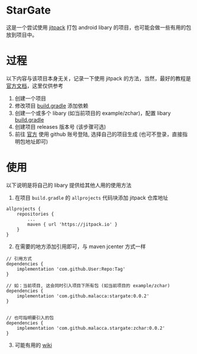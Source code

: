 # StarGate

这是一个尝试使用 [jitpack](https://jitpack.io/) 打包 android libary 的项目，也可能会做一些有用的包放到项目中。

# 过程

以下内容与该项目本身无关，记录一下使用 jitpack 的方法，当然，最好的教程是 [官方文档](https://jitpack.io/docs/)，这里仅供参考

1. 创建一个项目
2. 修改项目 [build.gradle](build.gradle#L12) 添加依赖
3. 创建一个或多个 libary (如当前项目的 example/zchar)，配置 libary [build.gradle](sample/build.gradle#L3)
4. 创建项目 releases 版本号 (该步骤可选)
5. 前往 [官方](https://jitpack.io/) 使用 github 账号登陆, 选择自己的项目生成 (也可不登录，直接指明包地址即可)


# 使用

以下说明是将自己的 libary 提供给其他人用的使用方法

1. 在项目 `build.gradle` 的 `allprojects` 代码块添加 jitpack 仓库地址

```
allprojects {
    repositories {
        ...
        maven { url 'https://jitpack.io' }
    }
}
```


2. 在需要的地方添加引用即可，与 maven jcenter 方式一样


```
// 引用方式
dependencies {
    implementation 'com.github.User:Repo:Tag'
}

// 如：当前项目, 这会同时引入项目下所有包 (如当前项目的 example/zchar)
dependencies {
    implementation 'com.github.malacca:stargate:0.0.2'
}


// 也可指明要引入的包
dependencies {
    implementation 'com.github.malacca.stargate:zchar:0.0.2'
}
```

3. 可能有用的 [wiki](wiki)